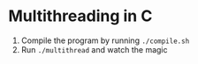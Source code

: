 # Multithreading in C
1. Compile the program by running `./compile.sh`
2. Run `./multithread` and watch the magic
